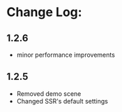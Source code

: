 # Change Log:

## 1.2.6
 - minor performance improvements
 
## 1.2.5
 - Removed demo scene
 - Changed SSR's default settings